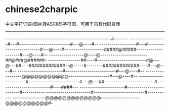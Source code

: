 # chinese2charpic
中文字符词语/图片转ASCII码字符图，可用于自有代码宣传


------------------------------------------------------------
----------------------------------------------------#-------
------------------#---#-------------------------#---@----#--
------------------#---#-------------------------#---@----#--
-----------------#####@#####--------------------#---@----#--
-----------------@----@-----------------------##@###@######-
----------------##----#------------------------#@---@---##--
-#############--@-----#--------#############----#---@----#--
----------------------#-------------------------#---@----#--
-----------------@@@@@@@@@@@--------------------#---@----#--
----------------------#-------------------------#---@---##--
----------------------#-------------------------#----####---
----------------------#-------------------------#-----------
----------------------#-------------------------#-----------
----------------@@@@@@@@@@@@@-------------------@@@@@@@@@@#-
